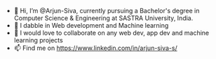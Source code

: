 - 👋 Hi, I’m @Arjun-Siva, currently pursuing a Bachelor's degree in Computer Science & Engineering at SASTRA University, India.
- 👀 I dabble in Web development and Machine learning
- 💞️ I would love to collaborate on any web dev, app dev and machine learning projects
- 📫 Find me on https://www.linkedin.com/in/arjun-siva-s/

<!---
Arjun-Siva/Arjun-Siva is a ✨ special ✨ repository because its `README.md` (this file) appears on your GitHub profile.
You can click the Preview link to take a look at your changes.
--->
